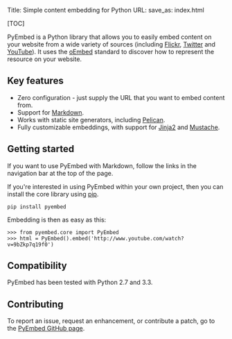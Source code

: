 Title: Simple content embedding for Python
URL:
save_as: index.html

[TOC]

PyEmbed is a Python library that allows you to easily embed content on your website from a wide variety of sources (including [Flickr](http://flickr.com/), [Twitter](http://twitter.com/) and [YouTube](http://youtube.com/)).  It uses the [oEmbed](http://www.oembed.com/) standard to discover how to represent the resource on your website.

## Key features ##

- Zero configuration - just supply the URL that you want to embed content from.
- Support for [Markdown](http://daringfireball.net/projects/markdown/).
- Works with static site generators, including [Pelican](http://docs.getpelican.com).
- Fully customizable embeddings, with support for [Jinja2](http://jinja.pocoo.org/)
 and [Mustache](http://mustache.github.io/).

## Getting started ##

If you want to use PyEmbed with Markdown, follow the links in the navigation bar at the top of the page.

If you're interested in using PyEmbed within your own project, then you can install the core library using [pip](http://www.pip-installer.org/).

    pip install pyembed

Embedding is then as easy as this:

    >>> from pyembed.core import PyEmbed
    >>> html = PyEmbed().embed('http://www.youtube.com/watch?v=9bZkp7q19f0')

## Compatibility ##

PyEmbed has been tested with Python 2.7 and 3.3.

## Contributing ##

To report an issue, request an enhancement, or contribute a patch, go to the [PyEmbed GitHub page](https://github.com/pyembed/).
